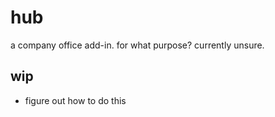 # hub
a company office add-in.
for what purpose?
currently unsure.
## wip
- figure out how to do this